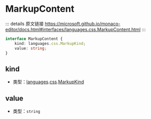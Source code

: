 # MarkupContent

<backTop />
        
::: details 原文链接
https://microsoft.github.io/monaco-editor/docs.html#interfaces/languages.css.MarkupContent.html
:::

```ts
interface MarkupContent {
    kind: languages.css.MarkupKind;
    value: string;
}
```

## kind
- 类型：[languages](/api/languages.md).[css](/api/languages/css.md).[MarkupKind](/api/languages/css/MarkupKind.md)
## value
- 类型：`string`